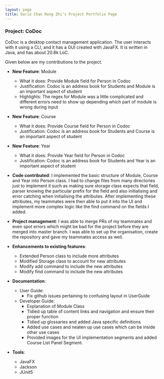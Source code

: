 ```yaml
---
layout: page
title: Darie Chan Rong Zhi's Project Portfolio Page
---
```


### Project: CoDoc

CoDoc is a desktop contact management application. The user interacts with it using a CLI, and it has a GUI created with JavaFX. It is written in Java, and has about 20.8k LoC.

Given below are my contributions to the project.

* **New Feature**: Module
    * What it does: Provide Module field for Person in Codoc
    * Justification: Codoc is an address book for Students and Module is an important aspect of student
    * Highlights: The regex for Module was a little complicated and different errors need to show up depending which part of module is wrong during input

* **New Feature**: Course
  * What it does: Provide Course field for Person in Codoc
  * Justification: Codoc is an address book for Students and Course is an important aspect of student

* **New Feature**: Year
  * What it does: Provide Year field for Person in Codoc
  * Justification: Codoc is an address book for Students and Year is an important aspect of student

* **Code contributed**: I implemented the basic structure of Module, Course and Year into Person class. 
I had to change files from many directories just to implement it such as making sure storage class expects that field, 
parser knowing the particular prefix for the field and also initialising and error catching when initialising the attributes. 
After implementing these attributes, my teammates were then able to put it into the UI and implement more complex logic like the find command on the fields I added.

* **Project management**: I was able to merge PRs of my teammates and even spot errors which might be bad for the project before they are merged into master branch.
I was able to set up the organisation, create the repository and gave my teammates access as well. 

* **Enhancements to existing features**:
    * Extended Person class to include more attributes
    * Modified Storage class to account for new attributes
    * Modify add command to include the new attributes
    * Modify find command to include the new attributes

* **Documentation**:
    * User Guide:
        * Fix github issues pertaining to confusing layout in UserGuide
    * Developer Guide:
        * Explanation of Module Class
        * Tidied up table of content links and navigation and ensure their proper function
        * Tidied up glossaries and added Java specific definitions
        * Added use cases and neaten up use cases which can be inside other use cases
        * Provided images for the UI implementation segments and added Course List Panel Segment.

* **Tools**:
    * JavaFX
    * Jackson
    * JUnit5
